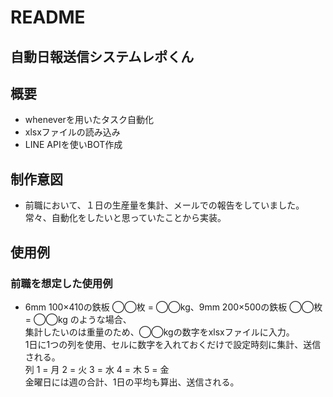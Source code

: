 # README

## 自動日報送信システムレポくん

## 概要

- wheneverを用いたタスク自動化
- xlsxファイルの読み込み
- LINE APIを使いBOT作成

## 制作意図

- 前職において、１日の生産量を集計、メールでの報告をしていました。
常々、自動化をしたいと思っていたことから実装。

## 使用例

### 前職を想定した使用例
- 6mm 100×410の鉄板 ◯◯枚 = ◯◯kg、9mm 200×500の鉄板 ◯◯枚 = ◯◯kg のような場合、<br>
集計したいのは重量のため、◯◯kgの数字をxlsxファイルに入力。<br>
1日に1つの列を使用、セルに数字を入れておくだけで設定時刻に集計、送信される。<br>
列 1 = 月 2 = 火 3 = 水 4 = 木 5 = 金<br>
金曜日には週の合計、1日の平均も算出、送信される。